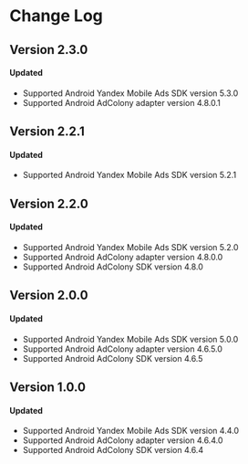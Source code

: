 # Change Log

## Version 2.3.0

#### Updated
* Supported Android Yandex Mobile Ads SDK version 5.3.0
* Supported Android AdColony adapter version 4.8.0.1

## Version 2.2.1

#### Updated
* Supported Android Yandex Mobile Ads SDK version 5.2.1

## Version 2.2.0

#### Updated
* Supported Android Yandex Mobile Ads SDK version 5.2.0
* Supported Android AdColony adapter version 4.8.0.0
* Supported Android AdColony SDK version 4.8.0

## Version 2.0.0

#### Updated
* Supported Android Yandex Mobile Ads SDK version 5.0.0
* Supported Android AdColony adapter version 4.6.5.0
* Supported Android AdColony SDK version 4.6.5

## Version 1.0.0

#### Updated
* Supported Android Yandex Mobile Ads SDK version 4.4.0
* Supported Android AdColony adapter version 4.6.4.0
* Supported Android AdColony SDK version 4.6.4
